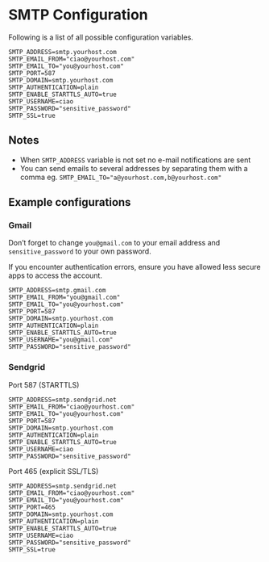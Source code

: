 # SMTP Configuration

Following is a list of all possible configuration variables.

````
SMTP_ADDRESS=smtp.yourhost.com
SMTP_EMAIL_FROM="ciao@yourhost.com"
SMTP_EMAIL_TO="you@yourhost.com"
SMTP_PORT=587
SMTP_DOMAIN=smtp.yourhost.com
SMTP_AUTHENTICATION=plain
SMTP_ENABLE_STARTTLS_AUTO=true
SMTP_USERNAME=ciao
SMTP_PASSWORD="sensitive_password"
SMTP_SSL=true
````

## Notes

* When `SMTP_ADDRESS` variable is not set no e-mail notifications are sent
* You can send emails to several addresses by separating them with a comma eg. `SMTP_EMAIL_TO="a@yourhost.com,b@yourhost.com"`

## Example configurations

### Gmail

Don’t forget to change `you@gmail.com` to your email address and `sensitive_password` to your own password.

If you encounter authentication errors, ensure you have allowed less secure apps to access the account.

````
SMTP_ADDRESS=smtp.gmail.com
SMTP_EMAIL_FROM="you@gmail.com"
SMTP_EMAIL_TO="you@yourhost.com"
SMTP_PORT=587
SMTP_DOMAIN=smtp.yourhost.com
SMTP_AUTHENTICATION=plain
SMTP_ENABLE_STARTTLS_AUTO=true
SMTP_USERNAME="you@gmail.com"
SMTP_PASSWORD="sensitive_password"
````

### Sendgrid

Port 587 (STARTTLS)

````
SMTP_ADDRESS=smtp.sendgrid.net
SMTP_EMAIL_FROM="ciao@yourhost.com"
SMTP_EMAIL_TO="you@yourhost.com"
SMTP_PORT=587
SMTP_DOMAIN=smtp.yourhost.com
SMTP_AUTHENTICATION=plain
SMTP_ENABLE_STARTTLS_AUTO=true
SMTP_USERNAME=ciao
SMTP_PASSWORD="sensitive_password"
````

Port 465 (explicit SSL/TLS)

````
SMTP_ADDRESS=smtp.sendgrid.net
SMTP_EMAIL_FROM="ciao@yourhost.com"
SMTP_EMAIL_TO="you@yourhost.com"
SMTP_PORT=465
SMTP_DOMAIN=smtp.yourhost.com
SMTP_AUTHENTICATION=plain
SMTP_ENABLE_STARTTLS_AUTO=true
SMTP_USERNAME=ciao
SMTP_PASSWORD="sensitive_password"
SMTP_SSL=true
````

